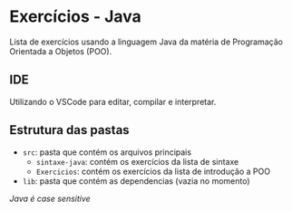 # Exercícios - Java

Lista de exercícios usando a linguagem Java da matéria de Programação Orientada a Objetos (POO).

## IDE

Utilizando o VSCode para editar, compilar e interpretar.

## Estrutura das pastas

- `src`: pasta que contém os arquivos principais
  - `sintaxe-java`: contém os exercícios da lista de sintaxe
  - `Exercicios`: contém os exercícios da lista de introdução a POO
- `lib`: pasta que contém as dependencias (vazia no momento)

*Java é case sensitive*

